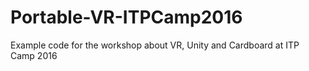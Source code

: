 # Portable-VR-ITPCamp2016
Example code for the workshop about VR, Unity and Cardboard at ITP Camp 2016
